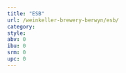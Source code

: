 ```yaml
---
title: "ESB"
url: /weinkeller-brewery-berwyn/esb/
category: 
style: 
abv: 0
ibu: 0
srm: 0
upc: 0
---
```


